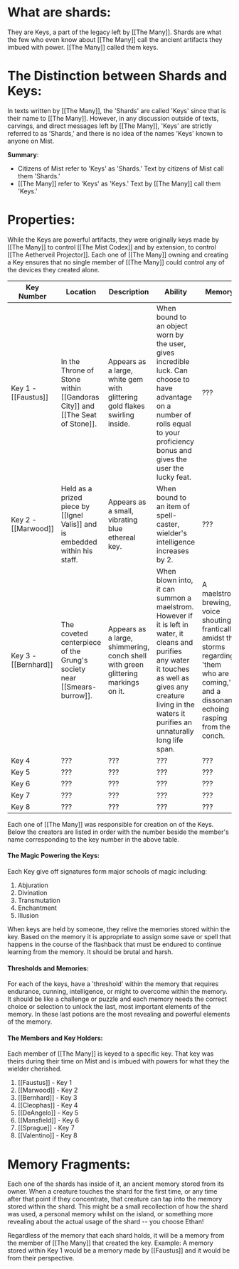 # What are shards:
They are Keys, a part of the legacy left by [[The Many]]. Shards are what the few who even know about [[The Many]] call the ancient artifacts they imbued with power. [[The Many]] called them keys. 
# The Distinction between Shards and Keys:
In texts written by [[The Many]], the 'Shards' are called 'Keys' since that is their name to [[The Many]]. However, in any discussion outside of texts, carvings, and direct messages left by [[The Many]], 'Keys' are strictly referred to as 'Shards,' and there is no idea of the names 'Keys' known to anyone on Mist.

**Summary**:
- Citizens of Mist refer to 'Keys' as 'Shards.' Text by citizens of Mist call them 'Shards.'
- [[The Many]] refer to 'Keys' as 'Keys.' Text by [[The Many]] call them 'Keys.'
# Properties:
While the Keys are powerful artifacts, they were originally keys made by [[The Many]] to control [[The Mist Codex]] and by extension, to control [[The Aetherveil Projector]]. Each one of [[The Many]] owning and creating a Key ensures that no single member of [[The Many]] could control any of the devices they created alone. 

| Key Number           | Location                                                                    | Description                                                                       | Ability                                                                                                                                                                                                               | Memory                                                                                                                                               |
| -------------------- | --------------------------------------------------------------------------- | --------------------------------------------------------------------------------- | --------------------------------------------------------------------------------------------------------------------------------------------------------------------------------------------------------------------- | ---------------------------------------------------------------------------------------------------------------------------------------------------- |
| Key 1 -[[Faustus]]   | In the Throne of Stone within [[Gandoras City]] and [[The Seat of Stone]].  | Appears as a large, white gem with glittering gold flakes swirling inside.        | When bound to an object worn by the user, gives incredible luck. Can choose to have advantage on a number of rolls equal to your proficiency bonus and gives the user the lucky feat.                                 | ???                                                                                                                                                  |
| Key 2 - [[Marwood]]  | Held as a prized piece by [[Ignel Valis]] and is embedded within his staff. | Appears as a small, vibrating blue ethereal key.                                  | When bound to an item of spell-caster, wielder's intelligence increases by 2.                                                                                                                                         | ???                                                                                                                                                  |
| Key 3 - [[Bernhard]] | The coveted centerpiece of the Grung's society near [[Smears-burrow]].      | Appears as a large, shimmering, conch shell with green glittering markings on it. | When blown into, it can summon a maelstrom. However if it is left in water, it cleans and purifies any water it touches as well as gives any creature living in the waters it purifies an unnaturally long life span. | A maelstrom brewing, a voice shouting frantically amidst the storms regarding 'them who are coming,' and a dissonant echoing rasping from the conch. |
| Key 4                | ???                                                                         | ???                                                                               | ???                                                                                                                                                                                                                   | ???                                                                                                                                                  |
| Key 5                | ???                                                                         | ???                                                                               | ???                                                                                                                                                                                                                   | ???                                                                                                                                                  |
| Key 6                | ???                                                                         | ???                                                                               | ???                                                                                                                                                                                                                   | ???                                                                                                                                                  |
| Key 7                | ???                                                                         | ???                                                                               | ???                                                                                                                                                                                                                   | ???                                                                                                                                                  |
| Key 8                | ???                                                                         | ???                                                                               | ???                                                                                                                                                                                                                   | ???                                                                                                                                                  |

Each one of [[The Many]] was responsible for creation on of the Keys. Below the creators are listed in order with the number beside the member's name corresponding to the key number in the above table.

#### The Magic Powering the Keys:
Each Key give off signatures form major schools of magic including: 
1. Abjuration
2. Divination
3. Transmutation
4. Enchantment
5. Illusion 

When keys are held by someone, they relive the memories stored within the key. Based on the memory it is appropriate to assign some save or spell that happens in the course of the flashback that must be endured to continue learning from the memory. It should be brutal and harsh. 

#### Thresholds and Memories:
For each of the keys, have a 'threshold' within the memory that requires endurance, cunning, intelligence, or might to overcome within the memory. It should be like a challenge or puzzle and each memory needs the correct choice or selection to unlock the last, most important elements of the memory. In these last potions are the most revealing and powerful elements of the memory. 

#### The Members and Key Holders:
Each member of [[The Many]] is keyed to a specific key. That key was theirs during their time on Mist and is imbued with powers for what they the wielder cherished. 
1. [[Faustus]] - Key 1
2. [[Marwood]] - Key 2
3. [[Bernhard]] - Key 3
4. [[Cleophas]] - Key 4
5. [[DeAngelo]] - Key 5
6. [[Mansfield]] - Key 6
7. [[Sprague]] - Key 7
8. [[Valentino]] - Key 8
# Memory Fragments:
Each one of the shards has inside of it, an ancient memory stored from its owner. When a creature touches the shard for the first time, or any time after that point if they concentrate, that creature can tap into the memory stored within the shard. This might be a small recollection of how the shard was used, a personal memory whilst on the island, or something more revealing about the actual usage of the shard -- you choose Ethan!

Regardless of the memory that each shard holds, it will be a memory from the member of [[The Many]] that created the key. Example: A memory stored within Key 1 would be a memory made by [[Faustus]] and it would be from their perspective. 